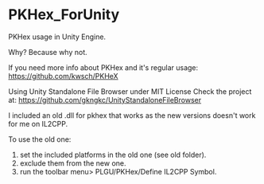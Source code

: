 # PKHex_ForUnity

PKHex usage in Unity Engine.

Why? Because why not.

If you need more info about PKHex and it's regular usage:
https://github.com/kwsch/PKHeX

Using Unity Standalone File Browser under MIT License
Check the project at: https://github.com/gkngkc/UnityStandaloneFileBrowser

I included an old .dll for pkhex that works as the new versions doesn't work for me on IL2CPP. 

To use the old one:

1. set the included platforms in the old one (see old folder).
2. exclude them from the new one.
3. run the toolbar menu> PLGU/PKHex/Define IL2CPP Symbol.
